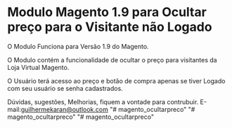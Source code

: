 # Modulo Magento 1.9 para Ocultar preço para o Visitante não Logado

O Modulo Funciona para Versão 1.9 do Magento.

O Modulo contém a funcionalidade de ocultar o preço para visitantes da Loja Virtual Magento.

O Usuário terá acesso ao preço e botão de compra apenas se tiver Logado com seu usuário se senha cadastrados.

Dúvidas, sugestões, Melhorias, fiquem a vontade para contrubuir.
E-mail:guilhermekaran@outlook.com
"# magento_ocultarpreco" 
"# magento_ocultarpreco" 
"# magento_ocultarpreco" 
